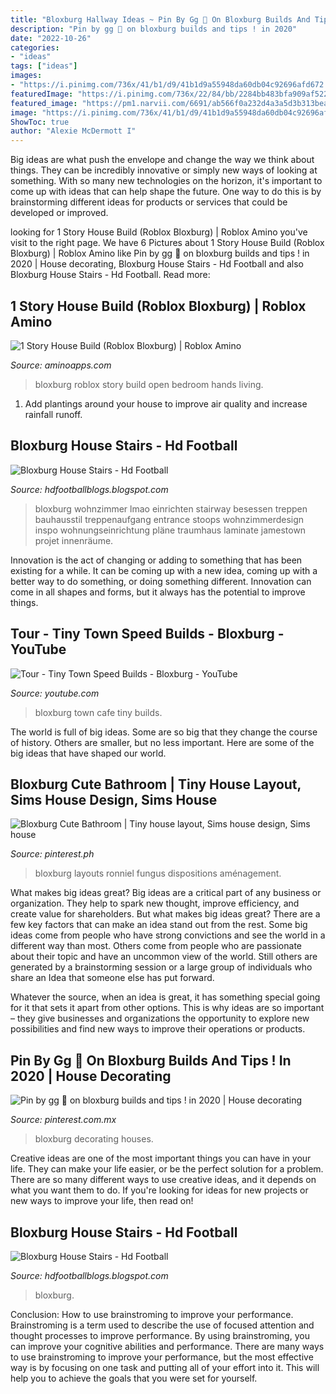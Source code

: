 ```yaml
---
title: "Bloxburg Hallway Ideas ~ Pin By Gg 🧁 On Bloxburg Builds And Tips ! In 2020"
description: "Pin by gg 🧁 on bloxburg builds and tips ! in 2020"
date: "2022-10-26"
categories:
- "ideas"
tags: ["ideas"]
images:
- "https://i.pinimg.com/736x/41/b1/d9/41b1d9a55948da60db04c92696afd672.jpg"
featuredImage: "https://i.pinimg.com/736x/22/84/bb/2284bb483bfa909af522557538cd0b9d.jpg"
featured_image: "https://pm1.narvii.com/6691/ab566f0a232d4a3a5d3b313bea7c1f0ee64f5f0c_hq.jpg"
image: "https://i.pinimg.com/736x/41/b1/d9/41b1d9a55948da60db04c92696afd672.jpg"
ShowToc: true
author: "Alexie McDermott I"
---
```



Big ideas are what push the envelope and change the way we think about things. They can be incredibly innovative or simply new ways of looking at something. With so many new technologies on the horizon, it's important to come up with ideas that can help shape the future. One way to do this is by brainstorming different ideas for products or services that could be developed or improved.

	

		
looking for 1 Story House Build (Roblox Bloxburg) | Roblox Amino you've visit to the right page. We have 6 Pictures about 1 Story House Build (Roblox Bloxburg) | Roblox Amino like Pin by gg 🧁 on bloxburg builds and tips ! in 2020 | House decorating, Bloxburg House Stairs - Hd Football and also Bloxburg House Stairs - Hd Football. Read more:
		
    
## 1 Story House Build (Roblox Bloxburg) | Roblox Amino

<img loading=lazy src="https://pm1.narvii.com/6691/ab566f0a232d4a3a5d3b313bea7c1f0ee64f5f0c_hq.jpg" onerror="this.onerror=null;this.src='https://tse3.mm.bing.net/th?id=OIP.k9mgZ5ICCj_erFm4u-wYOAHaEK&amp;pid=15.1';" alt="1 Story House Build (Roblox Bloxburg) | Roblox Amino">

_Source: aminoapps.com_

>bloxburg roblox story build open bedroom hands living. 

	

1. Add plantings around your house to improve air quality and increase rainfall runoff.

    
## Bloxburg House Stairs - Hd Football

<img loading=lazy src="https://i.pinimg.com/originals/c7/e7/0d/c7e70dfa25ba27208bc16ca604f8ad41.jpg" onerror="this.onerror=null;this.src='https://tse1.mm.bing.net/th?id=OIP.KlUiP_BjYkas4q0RYny_FAAAAA&amp;pid=15.1';" alt="Bloxburg House Stairs - Hd Football">

_Source: hdfootballblogs.blogspot.com_

>bloxburg wohnzimmer lmao einrichten stairway besessen treppen bauhausstil treppenaufgang entrance stoops wohnzimmerdesign inspo wohnungseinrichtung pläne traumhaus laminate jamestown projet innenräume. 

	

Innovation is the act of changing or adding to something that has been existing for a while. It can be coming up with a new idea, coming up with a better way to do something, or doing something different. Innovation can come in all shapes and forms, but it always has the potential to improve things.

    
## Tour - Tiny Town Speed Builds - Bloxburg - YouTube

<img loading=lazy src="https://i.ytimg.com/vi/rNaAtsnH2_c/hqdefault.jpg" onerror="this.onerror=null;this.src='https://tse1.mm.bing.net/th?id=OIP.Utv0hWv41OyIapZTSGgwmQHaFj&amp;pid=15.1';" alt="Tour - Tiny Town Speed Builds - Bloxburg - YouTube">

_Source: youtube.com_

>bloxburg town cafe tiny builds. 

	

The world is full of big ideas. Some are so big that they change the course of history. Others are smaller, but no less important. Here are some of the big ideas that have shaped our world.

    
## Bloxburg Cute Bathroom | Tiny House Layout, Sims House Design, Sims House

<img loading=lazy src="https://i.pinimg.com/736x/22/84/bb/2284bb483bfa909af522557538cd0b9d.jpg" onerror="this.onerror=null;this.src='https://tse3.mm.bing.net/th?id=OIP.5YaKi2sY5J8_J1RHvAmcCgHaGL&amp;pid=15.1';" alt="Bloxburg Cute Bathroom | Tiny house layout, Sims house design, Sims house">

_Source: pinterest.ph_

>bloxburg layouts ronniel fungus dispositions aménagement. 

	

What makes big ideas great?
Big ideas are a critical part of any business or organization. They help to spark new thought, improve efficiency, and create value for shareholders. But what makes big ideas great? There are a few key factors that can make an idea stand out from the rest.
Some big ideas come from people who have strong convictions and see the world in a different way than most. Others come from people who are passionate about their topic and have an uncommon view of the world. Still others are generated by a brainstorming session or a large group of individuals who share an Idea that someone else has put forward.

Whatever the source, when an idea is great, it has something special going for it that sets it apart from other options. This is why ideas are so important – they give businesses and organizations the opportunity to explore new possibilities and find new ways to improve their operations or products.

    
## Pin By Gg 🧁 On Bloxburg Builds And Tips ! In 2020 | House Decorating

<img loading=lazy src="https://i.pinimg.com/736x/41/b1/d9/41b1d9a55948da60db04c92696afd672.jpg" onerror="this.onerror=null;this.src='https://tse3.mm.bing.net/th?id=OIP.ctfU6xleiWgDGFUKzIv-mgHaFG&amp;pid=15.1';" alt="Pin by gg 🧁 on bloxburg builds and tips ! in 2020 | House decorating">

_Source: pinterest.com.mx_

>bloxburg decorating houses. 

	

Creative ideas are one of the most important things you can have in your life. They can make your life easier, or be the perfect solution for a problem. There are so many different ways to use creative ideas, and it depends on what you want them to do. If you're looking for ideas for new projects or new ways to improve your life, then read on!

    
## Bloxburg House Stairs - Hd Football

<img loading=lazy src="https://pbs.twimg.com/media/DyvJNIeVAAEM-jA.jpg" onerror="this.onerror=null;this.src='https://tse4.mm.bing.net/th?id=OIP.OnI_6gKSTP7KLaTazT60SAHaER&amp;pid=15.1';" alt="Bloxburg House Stairs - Hd Football">

_Source: hdfootballblogs.blogspot.com_

>bloxburg. 

	

Conclusion: How to use brainstroming to improve your performance.
Brainstroming is a term used to describe the use of focused attention and thought processes to improve performance. By using brainstroming, you can improve your cognitive abilities and performance. There are many ways to use brainstroming to improve your performance, but the most effective way is by focusing on one task and putting all of your effort into it. This will help you to achieve the goals that you were set for yourself.

